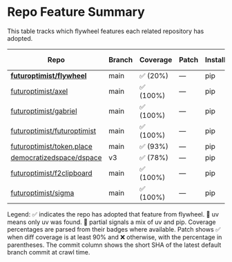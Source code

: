# Repo Feature Summary

This table tracks which flywheel features each related repository has adopted.

<!-- spellchecker: disable -->
| Repo | Branch | Coverage | Patch | Installer | License | CI | AGENTS.md | Code of Conduct | Contributing | Pre-commit | Commit |
| ---- | ------ | -------- | ----- | --------- | ------- | -- | --------- | --------------- | ------------ | ---------- | ------ |
| **[futuroptimist/flywheel](https://github.com/futuroptimist/flywheel)** | main | ✅ (20%) | — | pip | ✅ | ❌ | ✅ | ✅ | ✅ | ✅ | n/a |
| [futuroptimist/axel](https://github.com/futuroptimist/axel) | main | ✅ (100%) | — | pip | ✅ | ❌ | ✅ | ✅ | ✅ | ✅ | n/a |
| [futuroptimist/gabriel](https://github.com/futuroptimist/gabriel) | main | ✅ (100%) | — | pip | ✅ | ❌ | ✅ | ✅ | ✅ | ✅ | n/a |
| [futuroptimist/futuroptimist](https://github.com/futuroptimist/futuroptimist) | main | ✅ (100%) | — | pip | ✅ | ❌ | ✅ | ✅ | ✅ | ✅ | n/a |
| [futuroptimist/token.place](https://github.com/futuroptimist/token.place) | main | ✅ (93%) | — | pip | ✅ | ❌ | ✅ | ✅ | ❌ | ✅ | n/a |
| [democratizedspace/dspace](https://github.com/democratizedspace/dspace) | v3 | ✅ (78%) | — | pip | ✅ | ❌ | ✅ | ✅ | ✅ | ❌ | n/a |
| [futuroptimist/f2clipboard](https://github.com/futuroptimist/f2clipboard) | main | ✅ (100%) | — | pip | ✅ | ❌ | ✅ | ✅ | ✅ | ✅ | n/a |
| [futuroptimist/sigma](https://github.com/futuroptimist/sigma) | main | ✅ (100%) | — | pip | ✅ | ❌ | ✅ | ✅ | ✅ | ✅ | n/a |

Legend: ✅ indicates the repo has adopted that feature from flywheel. 🚀 uv means only uv was found. 🔶 partial signals a mix of uv and pip. Coverage percentages are parsed from their badges where available. Patch shows ✅ when diff coverage is at least 90% and ❌ otherwise, with the percentage in parentheses. The commit column shows the short SHA of the latest default branch commit at crawl time.
